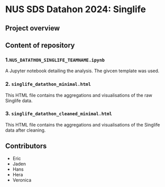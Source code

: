 # NUS SDS Datahon 2024: Singlife

## Project overview

## Content of repository
### 1.`NUS_DATATHON_SINGLIFE_TEAMNAME.ipynb`
A Jupyter notebook detailing the analysis. The givcen template was used.

### 2. `singlife_datathon_minimal.html`
This HTML file contains the aggregations and visualisations of the raw Singlife data. 

### 3. `singlife_datathon_cleaned_minimal.html`
This HTML file contains the aggregations and visualisations of the Singlife data after cleaning. 

## Contributors
* Eric
* Jaden
* Hans
* Hera
* Veronica



